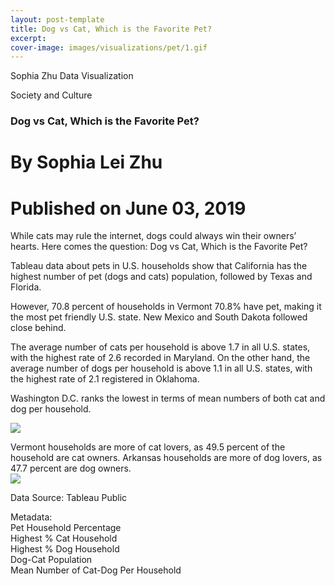 ```yaml
---
layout: post-template
title: Dog vs Cat, Which is the Favorite Pet?
excerpt: 
cover-image: images/visualizations/pet/1.gif
---
```

Sophia Zhu Data Visualization
  
Society and Culture
### Dog vs Cat, Which is the Favorite Pet?

# By Sophia Lei Zhu
# Published on June 03, 2019

<p></p>
While cats may rule the internet, dogs could always win their owners’ hearts. Here comes the question: Dog vs Cat, Which is the Favorite Pet?  

Tableau data about pets in U.S. households show that California has the highest number of pet (dogs and cats) population, followed by Texas and Florida.

However, 70.8 percent of households in Vermont 70.8% have pet, making it the most pet friendly U.S. state. New Mexico and South Dakota followed close behind.

The average number of cats per household is above 1.7 in all U.S. states, with the highest rate of 2.6 recorded in Maryland. On the other hand, the average number of dogs per household is above 1.1 in all U.S. states, with the highest rate of 2.1 registered in Oklahoma. 

Washington D.C. ranks the lowest in terms of mean numbers of both cat and dog per household.  
 
<div>
<div class='tableauPlaceholder' id='viz1591219357443' style='position: relative'><noscript><a href='https:&#47;&#47;sophia-lei-zhu.github.io&#47;#DataVisualization'><img alt=' ' src='https:&#47;&#47;public.tableau.com&#47;static&#47;images&#47;6S&#47;6SBKKB6SZ&#47;1_rss.png' style='border: none' /></a></noscript><object class='tableauViz'  style='display:none;'><param name='host_url' value='https%3A%2F%2Fpublic.tableau.com%2F' /> <param name='embed_code_version' value='3' /> <param name='path' value='shared&#47;6SBKKB6SZ' /> <param name='toolbar' value='yes' /><param name='static_image' value='https:&#47;&#47;public.tableau.com&#47;static&#47;images&#47;6S&#47;6SBKKB6SZ&#47;1.png' /> <param name='animate_transition' value='yes' /><param name='display_static_image' value='yes' /><param name='display_spinner' value='yes' /><param name='display_overlay' value='yes' /><param name='display_count' value='yes' /></object></div>                <script type='text/javascript'>                    var divElement = document.getElementById('viz1591219357443');                    var vizElement = divElement.getElementsByTagName('object')[0];                    vizElement.style.width='100%';vizElement.style.height=(divElement.offsetWidth*0.75)+'px';                    var scriptElement = document.createElement('script');                    scriptElement.src = 'https://public.tableau.com/javascripts/api/viz_v1.js';                    vizElement.parentNode.insertBefore(scriptElement, vizElement);                </script>
</div>
<p></p>
Vermont households are more of cat lovers, as 49.5 percent of the household are cat owners. Arkansas households are more of dog lovers, as 47.7 percent are dog owners.

<div>
<div class='tableauPlaceholder' id='viz1591228914616' style='position: relative'><noscript><a href='https:&#47;&#47;sophia-lei-zhu.github.io&#47;#DataVisualization'><img alt=' ' src='https:&#47;&#47;public.tableau.com&#47;static&#47;images&#47;Do&#47;DogVSCatWhoisthefavoritePet&#47;HighestCatHousehold&#47;1_rss.png' style='border: none' /></a></noscript><object class='tableauViz'  style='display:none;'><param name='host_url' value='https%3A%2F%2Fpublic.tableau.com%2F' /> <param name='embed_code_version' value='3' /> <param name='site_root' value='' /><param name='name' value='DogVSCatWhoisthefavoritePet&#47;HighestCatHousehold' /><param name='tabs' value='yes' /><param name='toolbar' value='yes' /><param name='static_image' value='https:&#47;&#47;public.tableau.com&#47;static&#47;images&#47;Do&#47;DogVSCatWhoisthefavoritePet&#47;HighestCatHousehold&#47;1.png' /> <param name='animate_transition' value='yes' /><param name='display_static_image' value='yes' /><param name='display_spinner' value='yes' /><param name='display_overlay' value='yes' /><param name='display_count' value='yes' /><param name='filter' value='publish=yes' /></object></div>                <script type='text/javascript'>                    var divElement = document.getElementById('viz1591228914616');                    var vizElement = divElement.getElementsByTagName('object')[0];                    vizElement.style.width='100%';vizElement.style.height=(divElement.offsetWidth*0.75)+'px';                    var scriptElement = document.createElement('script');                    scriptElement.src = 'https://public.tableau.com/javascripts/api/viz_v1.js';                    vizElement.parentNode.insertBefore(scriptElement, vizElement);                </script>
</div>

<p></p>
Data Source: Tableau Public

Metadata:  
Pet Household Percentage  
Highest % Cat Household  
Highest % Dog Household  
Dog-Cat Population  
Mean Number of Cat-Dog Per Household




